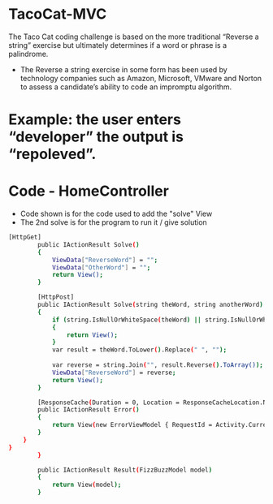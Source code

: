   # TacoCat-MVC 

The Taco Cat coding challenge is based on the more traditional “Reverse a string” exercise but ultimately determines if a word or phrase is a palindrome.  

  - The Reverse a string exercise in some form has been used by technology companies such as Amazon, Microsoft, VMware and Norton to assess a candidate’s ability to code an impromptu algorithm.
  # Example: the user enters “developer” the output is “repoleved”.

# Code - HomeController 
 - Code shown is for the code used to add the "solve" View
 - The 2nd solve is for the program to run it / give solution
```sh
[HttpGet]
        public IActionResult Solve()
        {
            ViewData["ReverseWord"] = "";
            ViewData["OtherWord"] = "";
            return View();
        }

        [HttpPost]
        public IActionResult Solve(string theWord, string anotherWord)
        {
            if (string.IsNullOrWhiteSpace(theWord) || string.IsNullOrWhiteSpace(anotherWord))
            {
                return View();
            }
            var result = theWord.ToLower().Replace(" ", "");
            
            var reverse = string.Join("", result.Reverse().ToArray());
            ViewData["ReverseWord"] = reverse;           
            return View();
        }

        [ResponseCache(Duration = 0, Location = ResponseCacheLocation.None, NoStore = true)]
        public IActionResult Error()
        {
            return View(new ErrorViewModel { RequestId = Activity.Current?.Id ?? HttpContext.TraceIdentifier });
        }
    }
}
        }

        public IActionResult Result(FizzBuzzModel model)
        {
            return View(model);
        }
```
